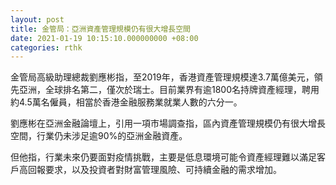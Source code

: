 ```yaml
---
layout: post
title: 金管局：亞洲資產管理規模仍有很大增長空間
date: 2021-01-19 10:15:10.000000000 +08:00
categories: rthk
---
```


金管局高級助理總裁劉應彬指，至2019年，香港資產管理規模達3.7萬億美元，領先亞洲，全球排名第二，僅次於瑞士。目前業界有逾1800名持牌資產經理，聘用約4.5萬名僱員，相當於香港金融服務業就業人數的六分一。

劉應彬在亞洲金融論壇上，引用一項市場調查指，區內資產管理規模仍有很大增長空間，行業仍未涉足逾90%的亞洲金融資產。

但他指，行業未來仍要面對疫情挑戰，主要是低息環境可能令資產經理難以滿足客戶高回報要求，以及投資者對財富管理風險、可持續金融的需求增加。
